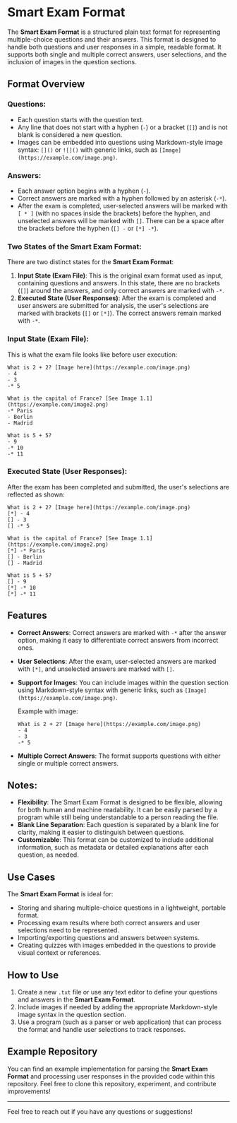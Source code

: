 
# Smart Exam Format

The **Smart Exam Format** is a structured plain text format for representing multiple-choice questions and their answers. This format is designed to handle both questions and user responses in a simple, readable format. It supports both single and multiple correct answers, user selections, and the inclusion of images in the question sections.

## Format Overview

### Questions:
- Each question starts with the question text.
- Any line that does not start with a hyphen (`-`) or a bracket (`[]`) and is not blank is considered a new question.
- Images can be embedded into questions using Markdown-style image syntax: `[]()` or `![]()` with generic links, such as `[Image](https://example.com/image.png)`.

### Answers:
- Each answer option begins with a hyphen (`-`).
- Correct answers are marked with a hyphen followed by an asterisk (`-*`).
- After the exam is completed, user-selected answers will be marked with `[ * ]` (with no spaces inside the brackets) before the hyphen, and unselected answers will be marked with `[]`. There can be a space after the brackets before the hyphen (`[] -` or `[*] -*`).

### Two States of the Smart Exam Format:
There are two distinct states for the **Smart Exam Format**:
1. **Input State (Exam File)**: This is the original exam format used as input, containing questions and answers. In this state, there are no brackets (`[]`) around the answers, and only correct answers are marked with `-*`.
2. **Executed State (User Responses)**: After the exam is completed and user answers are submitted for analysis, the user's selections are marked with brackets (`[]` or `[*]`). The correct answers remain marked with `-*`.

### Input State (Exam File):
This is what the exam file looks like before user execution:

```
What is 2 + 2? [Image here](https://example.com/image.png)
- 4
- 3
-* 5

What is the capital of France? [See Image 1.1](https://example.com/image2.png)
-* Paris
- Berlin
- Madrid

What is 5 + 5?
- 9
-* 10
-* 11
```

### Executed State (User Responses):
After the exam has been completed and submitted, the user's selections are reflected as shown:

```
What is 2 + 2? [Image here](https://example.com/image.png)
[*] - 4
[] - 3
[] -* 5

What is the capital of France? [See Image 1.1](https://example.com/image2.png)
[*] -* Paris
[] - Berlin
[] - Madrid

What is 5 + 5?
[] - 9
[*] -* 10
[*] -* 11
```

## Features

- **Correct Answers**: Correct answers are marked with `-*` after the answer option, making it easy to differentiate correct answers from incorrect ones.
- **User Selections**: After the exam, user-selected answers are marked with `[*]`, and unselected answers are marked with `[]`.
- **Support for Images**: You can include images within the question section using Markdown-style syntax with generic links, such as `[Image](https://example.com/image.png)`.

  Example with image:
  ```
  What is 2 + 2? [Image here](https://example.com/image.png)
  - 4
  - 3
  -* 5
  ```

- **Multiple Correct Answers**: The format supports questions with either single or multiple correct answers.
  
## Notes:

- **Flexibility**: The Smart Exam Format is designed to be flexible, allowing for both human and machine readability. It can be easily parsed by a program while still being understandable to a person reading the file.
- **Blank Line Separation**: Each question is separated by a blank line for clarity, making it easier to distinguish between questions.
- **Customizable**: This format can be customized to include additional information, such as metadata or detailed explanations after each question, as needed.

## Use Cases

The **Smart Exam Format** is ideal for:
- Storing and sharing multiple-choice questions in a lightweight, portable format.
- Processing exam results where both correct answers and user selections need to be represented.
- Importing/exporting questions and answers between systems.
- Creating quizzes with images embedded in the questions to provide visual context or references.

## How to Use

1. Create a new `.txt` file or use any text editor to define your questions and answers in the **Smart Exam Format**.
2. Include images if needed by adding the appropriate Markdown-style image syntax in the question section.
3. Use a program (such as a parser or web application) that can process the format and handle user selections to track responses.

## Example Repository

You can find an example implementation for parsing the **Smart Exam Format** and processing user responses in the provided code within this repository. Feel free to clone this repository, experiment, and contribute improvements!

---

Feel free to reach out if you have any questions or suggestions!
